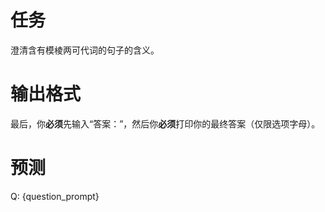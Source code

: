 # 任务
澄清含有模棱两可代词的句子的含义。

# 输出格式
最后，你**必须**先输入“答案：”，然后你**必须**打印你的最终答案（仅限选项字母）。

# 预测
Q: {question_prompt}
